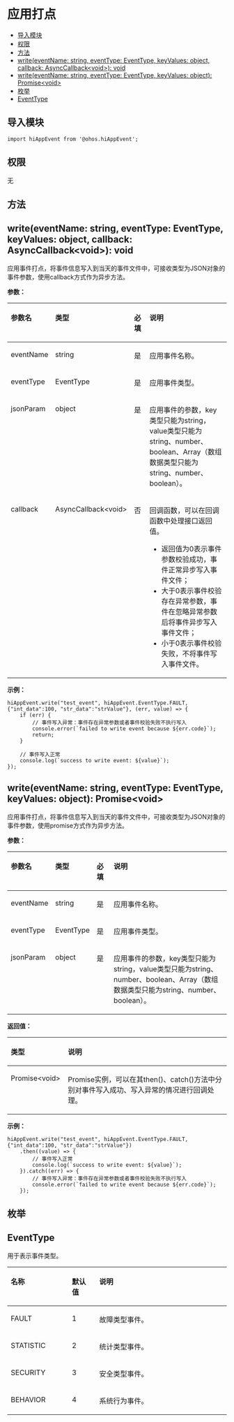 # 应用打点<a name="ZH-CN_TOPIC_0000001162414647"></a>

-   [导入模块](#zh-cn_topic_0000001150092213_s56d19203690d4782bfc74069abb6bd71)
-   [权限](#zh-cn_topic_0000001150092213_section11257113618419)
-   [方法](#zh-cn_topic_0000001150092213_section125675489541)
-   [write(eventName: string, eventType: EventType, keyValues: object, callback: AsyncCallback<void\>\): void](#zh-cn_topic_0000001150092213_section570630172512)
-   [write(eventName: string, eventType: EventType, keyValues: object): Promise<void\>](#zh-cn_topic_0000001150092213_section0857164934517)
-   [枚举](#zh-cn_topic_0000001150092213_section1978842154715)
-   [EventType](#zh-cn_topic_0000001150092213_section099619567453)

## 导入模块<a name="zh-cn_topic_0000001150092213_s56d19203690d4782bfc74069abb6bd71"></a>

```
import hiAppEvent from '@ohos.hiAppEvent';
```

## 权限<a name="zh-cn_topic_0000001150092213_section11257113618419"></a>

无

## 方法<a name="zh-cn_topic_0000001150092213_section125675489541"></a>

## write(eventName: string, eventType: EventType, keyValues: object, callback: AsyncCallback<void\>\): void<a name="zh-cn_topic_0000001150092213_section570630172512"></a>

应用事件打点，将事件信息写入到当天的事件文件中，可接收类型为JSON对象的事件参数，使用callback方式作为异步方法。

**参数：**

<a name="zh-cn_topic_0000001150092213_table1054125415456"></a>
<table><thead align="left"><tr id="zh-cn_topic_0000001150092213_row354155454518"><th class="cellrowborder" valign="top" width="13.969999999999999%" id="mcps1.1.5.1.1"><p id="zh-cn_topic_0000001150092213_p17541135415455"><a name="zh-cn_topic_0000001150092213_p17541135415455"></a><a name="zh-cn_topic_0000001150092213_p17541135415455"></a>参数名</p>
</th>
<th class="cellrowborder" valign="top" width="13.389999999999999%" id="mcps1.1.5.1.2"><p id="zh-cn_topic_0000001150092213_p454195484516"><a name="zh-cn_topic_0000001150092213_p454195484516"></a><a name="zh-cn_topic_0000001150092213_p454195484516"></a>类型</p>
</th>
<th class="cellrowborder" valign="top" width="8.23%" id="mcps1.1.5.1.3"><p id="zh-cn_topic_0000001150092213_p115414549454"><a name="zh-cn_topic_0000001150092213_p115414549454"></a><a name="zh-cn_topic_0000001150092213_p115414549454"></a>必填</p>
</th>
<th class="cellrowborder" valign="top" width="64.41%" id="mcps1.1.5.1.4"><p id="zh-cn_topic_0000001150092213_p155411354104516"><a name="zh-cn_topic_0000001150092213_p155411354104516"></a><a name="zh-cn_topic_0000001150092213_p155411354104516"></a>说明</p>
</th>
</tr>
</thead>
<tbody><tr id="zh-cn_topic_0000001150092213_row6541155413451"><td class="cellrowborder" valign="top" width="13.969999999999999%" headers="mcps1.1.5.1.1 "><p id="zh-cn_topic_0000001150092213_p125411454184516"><a name="zh-cn_topic_0000001150092213_p125411454184516"></a><a name="zh-cn_topic_0000001150092213_p125411454184516"></a>eventName</p>
</td>
<td class="cellrowborder" valign="top" width="13.389999999999999%" headers="mcps1.1.5.1.2 "><p id="zh-cn_topic_0000001150092213_p5541195416452"><a name="zh-cn_topic_0000001150092213_p5541195416452"></a><a name="zh-cn_topic_0000001150092213_p5541195416452"></a>string</p>
</td>
<td class="cellrowborder" valign="top" width="8.23%" headers="mcps1.1.5.1.3 "><p id="zh-cn_topic_0000001150092213_p754115424514"><a name="zh-cn_topic_0000001150092213_p754115424514"></a><a name="zh-cn_topic_0000001150092213_p754115424514"></a>是</p>
</td>
<td class="cellrowborder" valign="top" width="64.41%" headers="mcps1.1.5.1.4 "><p id="zh-cn_topic_0000001150092213_p185421054144516"><a name="zh-cn_topic_0000001150092213_p185421054144516"></a><a name="zh-cn_topic_0000001150092213_p185421054144516"></a>应用事件名称。</p>
</td>
</tr>
<tr id="zh-cn_topic_0000001150092213_row2542145416459"><td class="cellrowborder" valign="top" width="13.969999999999999%" headers="mcps1.1.5.1.1 "><p id="zh-cn_topic_0000001150092213_p19542185415455"><a name="zh-cn_topic_0000001150092213_p19542185415455"></a><a name="zh-cn_topic_0000001150092213_p19542185415455"></a>eventType</p>
</td>
<td class="cellrowborder" valign="top" width="13.389999999999999%" headers="mcps1.1.5.1.2 "><p id="zh-cn_topic_0000001150092213_p20542205474519"><a name="zh-cn_topic_0000001150092213_p20542205474519"></a><a name="zh-cn_topic_0000001150092213_p20542205474519"></a>EventType</p>
</td>
<td class="cellrowborder" valign="top" width="8.23%" headers="mcps1.1.5.1.3 "><p id="zh-cn_topic_0000001150092213_p1354295494510"><a name="zh-cn_topic_0000001150092213_p1354295494510"></a><a name="zh-cn_topic_0000001150092213_p1354295494510"></a>是</p>
</td>
<td class="cellrowborder" valign="top" width="64.41%" headers="mcps1.1.5.1.4 "><p id="zh-cn_topic_0000001150092213_p754216544454"><a name="zh-cn_topic_0000001150092213_p754216544454"></a><a name="zh-cn_topic_0000001150092213_p754216544454"></a>应用事件类型。</p>
</td>
</tr>
<tr id="zh-cn_topic_0000001150092213_row354265418456"><td class="cellrowborder" valign="top" width="13.969999999999999%" headers="mcps1.1.5.1.1 "><p id="zh-cn_topic_0000001150092213_p1354215547452"><a name="zh-cn_topic_0000001150092213_p1354215547452"></a><a name="zh-cn_topic_0000001150092213_p1354215547452"></a>jsonParam</p>
</td>
<td class="cellrowborder" valign="top" width="13.389999999999999%" headers="mcps1.1.5.1.2 "><p id="zh-cn_topic_0000001150092213_p754225416456"><a name="zh-cn_topic_0000001150092213_p754225416456"></a><a name="zh-cn_topic_0000001150092213_p754225416456"></a>object</p>
</td>
<td class="cellrowborder" valign="top" width="8.23%" headers="mcps1.1.5.1.3 "><p id="zh-cn_topic_0000001150092213_p55421654124517"><a name="zh-cn_topic_0000001150092213_p55421654124517"></a><a name="zh-cn_topic_0000001150092213_p55421654124517"></a>是</p>
</td>
<td class="cellrowborder" valign="top" width="64.41%" headers="mcps1.1.5.1.4 "><p id="zh-cn_topic_0000001150092213_p55431154164513"><a name="zh-cn_topic_0000001150092213_p55431154164513"></a><a name="zh-cn_topic_0000001150092213_p55431154164513"></a>应用事件的参数，key类型只能为string，value类型只能为string、number、boolean、Array（数组数据类型只能为string、number、boolean）。</p>
</td>
</tr>
<tr id="zh-cn_topic_0000001150092213_row87751758579"><td class="cellrowborder" valign="top" width="13.969999999999999%" headers="mcps1.1.5.1.1 "><p id="zh-cn_topic_0000001150092213_p777595810712"><a name="zh-cn_topic_0000001150092213_p777595810712"></a><a name="zh-cn_topic_0000001150092213_p777595810712"></a>callback</p>
</td>
<td class="cellrowborder" valign="top" width="13.389999999999999%" headers="mcps1.1.5.1.2 "><p id="zh-cn_topic_0000001150092213_p1577513581719"><a name="zh-cn_topic_0000001150092213_p1577513581719"></a><a name="zh-cn_topic_0000001150092213_p1577513581719"></a>AsyncCallback&lt;void&gt;</p>
</td>
<td class="cellrowborder" valign="top" width="8.23%" headers="mcps1.1.5.1.3 "><p id="zh-cn_topic_0000001150092213_p157753585718"><a name="zh-cn_topic_0000001150092213_p157753585718"></a><a name="zh-cn_topic_0000001150092213_p157753585718"></a>否</p>
</td>
<td class="cellrowborder" valign="top" width="64.41%" headers="mcps1.1.5.1.4 "><p id="zh-cn_topic_0000001150092213_p1065434111303"><a name="zh-cn_topic_0000001150092213_p1065434111303"></a><a name="zh-cn_topic_0000001150092213_p1065434111303"></a>回调函数，可以在回调函数中处理接口返回值。</p>
<a name="zh-cn_topic_0000001150092213_ul182248492307"></a><a name="zh-cn_topic_0000001150092213_ul182248492307"></a><ul id="zh-cn_topic_0000001150092213_ul182248492307"><li>返回值为0表示事件参数校验成功，事件正常异步写入事件文件；</li><li>大于0表示事件校验存在异常参数，事件在忽略异常参数后将事件异步写入事件文件；</li><li>小于0表示事件校验失败，不将事件写入事件文件。</li></ul>
</td>
</tr>
</tbody>
</table>


**示例：**

```
hiAppEvent.write("test_event", hiAppEvent.EventType.FAULT, {"int_data":100, "str_data":"strValue"}, (err, value) => {
    if (err) {
        // 事件写入异常：事件存在异常参数或者事件校验失败不执行写入
        console.error(`failed to write event because ${err.code}`);
        return;
    }

    // 事件写入正常
    console.log(`success to write event: ${value}`);
});
```

## write(eventName: string, eventType: EventType, keyValues: object): Promise<void\><a name="zh-cn_topic_0000001150092213_section0857164934517"></a>

应用事件打点，将事件信息写入到当天的事件文件中，可接收类型为JSON对象的事件参数，使用promise方式作为异步方法。

**参数：**

<a name="zh-cn_topic_0000001150092213_table11857249104514"></a>

<table><thead align="left"><tr id="zh-cn_topic_0000001150092213_row198584493457"><th class="cellrowborder" valign="top" width="13.969999999999999%" id="mcps1.1.5.1.1"><p id="zh-cn_topic_0000001150092213_p128580494453"><a name="zh-cn_topic_0000001150092213_p128580494453"></a><a name="zh-cn_topic_0000001150092213_p128580494453"></a>参数名</p>
</th>
<th class="cellrowborder" valign="top" width="13.389999999999999%" id="mcps1.1.5.1.2"><p id="zh-cn_topic_0000001150092213_p2085813494456"><a name="zh-cn_topic_0000001150092213_p2085813494456"></a><a name="zh-cn_topic_0000001150092213_p2085813494456"></a>类型</p>
</th>
<th class="cellrowborder" valign="top" width="8.23%" id="mcps1.1.5.1.3"><p id="zh-cn_topic_0000001150092213_p1285894934516"><a name="zh-cn_topic_0000001150092213_p1285894934516"></a><a name="zh-cn_topic_0000001150092213_p1285894934516"></a>必填</p>
</th>
<th class="cellrowborder" valign="top" width="64.41%" id="mcps1.1.5.1.4"><p id="zh-cn_topic_0000001150092213_p48581849104511"><a name="zh-cn_topic_0000001150092213_p48581849104511"></a><a name="zh-cn_topic_0000001150092213_p48581849104511"></a>说明</p>
</th>
</tr>
</thead>
<tbody><tr id="zh-cn_topic_0000001150092213_row98581498450"><td class="cellrowborder" valign="top" width="13.969999999999999%" headers="mcps1.1.5.1.1 "><p id="zh-cn_topic_0000001150092213_p1185884919459"><a name="zh-cn_topic_0000001150092213_p1185884919459"></a><a name="zh-cn_topic_0000001150092213_p1185884919459"></a>eventName</p>
</td>
<td class="cellrowborder" valign="top" width="13.389999999999999%" headers="mcps1.1.5.1.2 "><p id="zh-cn_topic_0000001150092213_p28586495454"><a name="zh-cn_topic_0000001150092213_p28586495454"></a><a name="zh-cn_topic_0000001150092213_p28586495454"></a>string</p>
</td>
<td class="cellrowborder" valign="top" width="8.23%" headers="mcps1.1.5.1.3 "><p id="zh-cn_topic_0000001150092213_p2858144912459"><a name="zh-cn_topic_0000001150092213_p2858144912459"></a><a name="zh-cn_topic_0000001150092213_p2858144912459"></a>是</p>
</td>
<td class="cellrowborder" valign="top" width="64.41%" headers="mcps1.1.5.1.4 "><p id="zh-cn_topic_0000001150092213_p8858164984518"><a name="zh-cn_topic_0000001150092213_p8858164984518"></a><a name="zh-cn_topic_0000001150092213_p8858164984518"></a>应用事件名称。</p>
</td>
</tr>
<tr id="zh-cn_topic_0000001150092213_row198584495457"><td class="cellrowborder" valign="top" width="13.969999999999999%" headers="mcps1.1.5.1.1 "><p id="zh-cn_topic_0000001150092213_p128583494450"><a name="zh-cn_topic_0000001150092213_p128583494450"></a><a name="zh-cn_topic_0000001150092213_p128583494450"></a>eventType</p>
</td>
<td class="cellrowborder" valign="top" width="13.389999999999999%" headers="mcps1.1.5.1.2 "><p id="zh-cn_topic_0000001150092213_p13858449194517"><a name="zh-cn_topic_0000001150092213_p13858449194517"></a><a name="zh-cn_topic_0000001150092213_p13858449194517"></a>EventType</p>
</td>
<td class="cellrowborder" valign="top" width="8.23%" headers="mcps1.1.5.1.3 "><p id="zh-cn_topic_0000001150092213_p1785894934513"><a name="zh-cn_topic_0000001150092213_p1785894934513"></a><a name="zh-cn_topic_0000001150092213_p1785894934513"></a>是</p>
</td>
<td class="cellrowborder" valign="top" width="64.41%" headers="mcps1.1.5.1.4 "><p id="zh-cn_topic_0000001150092213_p198581349194515"><a name="zh-cn_topic_0000001150092213_p198581349194515"></a><a name="zh-cn_topic_0000001150092213_p198581349194515"></a>应用事件类型。</p>
</td>
</tr>
<tr id="zh-cn_topic_0000001150092213_row78580497453"><td class="cellrowborder" valign="top" width="13.969999999999999%" headers="mcps1.1.5.1.1 "><p id="zh-cn_topic_0000001150092213_p2085819494459"><a name="zh-cn_topic_0000001150092213_p2085819494459"></a><a name="zh-cn_topic_0000001150092213_p2085819494459"></a>jsonParam</p>
</td>
<td class="cellrowborder" valign="top" width="13.389999999999999%" headers="mcps1.1.5.1.2 "><p id="zh-cn_topic_0000001150092213_p8859749154519"><a name="zh-cn_topic_0000001150092213_p8859749154519"></a><a name="zh-cn_topic_0000001150092213_p8859749154519"></a>object</p>
</td>
<td class="cellrowborder" valign="top" width="8.23%" headers="mcps1.1.5.1.3 "><p id="zh-cn_topic_0000001150092213_p1385984964515"><a name="zh-cn_topic_0000001150092213_p1385984964515"></a><a name="zh-cn_topic_0000001150092213_p1385984964515"></a>是</p>
</td>
<td class="cellrowborder" valign="top" width="64.41%" headers="mcps1.1.5.1.4 "><p id="zh-cn_topic_0000001150092213_p1859114984515"><a name="zh-cn_topic_0000001150092213_p1859114984515"></a><a name="zh-cn_topic_0000001150092213_p1859114984515"></a>应用事件的参数，key类型只能为string，value类型只能为string、number、boolean、Array（数组数据类型只能为string、number、boolean）。</p>
</td>
</tr>
</tbody>
</table>

**返回值：**

<a name="zh-cn_topic_0000001150092213_table10811610134713"></a>
<table><thead align="left"><tr id="zh-cn_topic_0000001150092213_row7811410124716"><th class="cellrowborder" valign="top" width="26.06%" id="mcps1.1.3.1.1"><p id="zh-cn_topic_0000001150092213_p118116107479"><a name="zh-cn_topic_0000001150092213_p118116107479"></a><a name="zh-cn_topic_0000001150092213_p118116107479"></a>类型</p>
</th>
<th class="cellrowborder" valign="top" width="73.94%" id="mcps1.1.3.1.2"><p id="zh-cn_topic_0000001150092213_p8811910124715"><a name="zh-cn_topic_0000001150092213_p8811910124715"></a><a name="zh-cn_topic_0000001150092213_p8811910124715"></a>说明</p>
</th>
</tr>
</thead>
<tbody><tr id="zh-cn_topic_0000001150092213_row1181161019479"><td class="cellrowborder" valign="top" width="26.06%" headers="mcps1.1.3.1.1 "><p id="zh-cn_topic_0000001150092213_p15811181004712"><a name="zh-cn_topic_0000001150092213_p15811181004712"></a><a name="zh-cn_topic_0000001150092213_p15811181004712"></a>Promise&lt;void&gt;</p>
</td>
<td class="cellrowborder" valign="top" width="73.94%" headers="mcps1.1.3.1.2 "><p id="zh-cn_topic_0000001150092213_p14811710164718"><a name="zh-cn_topic_0000001150092213_p14811710164718"></a><a name="zh-cn_topic_0000001150092213_p14811710164718"></a>Promise实例，可以在其then()、catch()方法中分别对事件写入成功、写入异常的情况进行回调处理。</p>
</td>
</tr>
</tbody>
</table>


**示例：**

```
hiAppEvent.write("test_event", hiAppEvent.EventType.FAULT, {"int_data":100, "str_data":"strValue"})
    .then((value) => {
        // 事件写入正常
        console.log(`success to write event: ${value}`);
    }).catch((err) => {
        // 事件写入异常：事件存在异常参数或者事件校验失败不执行写入
        console.error(`failed to write event because ${err.code}`);
    });
```

## 枚举<a name="zh-cn_topic_0000001150092213_section1978842154715"></a>

## EventType<a name="zh-cn_topic_0000001150092213_section099619567453"></a>

用于表示事件类型。

<a name="zh-cn_topic_0000001150092213_table20633101642315"></a>
<table><thead align="left"><tr id="zh-cn_topic_0000001150092213_row663331618238"><th class="cellrowborder" valign="top" width="27.900000000000002%" id="mcps1.1.4.1.1"><p id="zh-cn_topic_0000001150092213_a3d0fc780cc904c1cbab7991251622f65"><a name="zh-cn_topic_0000001150092213_a3d0fc780cc904c1cbab7991251622f65"></a><a name="zh-cn_topic_0000001150092213_a3d0fc780cc904c1cbab7991251622f65"></a>名称</p>
</th>
<th class="cellrowborder" valign="top" width="12.43%" id="mcps1.1.4.1.2"><p id="zh-cn_topic_0000001150092213_aace9cae4ba0d4939bfa048460f61c3c7"><a name="zh-cn_topic_0000001150092213_aace9cae4ba0d4939bfa048460f61c3c7"></a><a name="zh-cn_topic_0000001150092213_aace9cae4ba0d4939bfa048460f61c3c7"></a>默认值</p>
</th>
<th class="cellrowborder" valign="top" width="59.67%" id="mcps1.1.4.1.3"><p id="zh-cn_topic_0000001150092213_afec895de33f94e3c87ee7acc20190a17"><a name="zh-cn_topic_0000001150092213_afec895de33f94e3c87ee7acc20190a17"></a><a name="zh-cn_topic_0000001150092213_afec895de33f94e3c87ee7acc20190a17"></a>说明</p>
</th>
</tr>
</thead>
<tbody><tr id="zh-cn_topic_0000001150092213_row188481425182510"><td class="cellrowborder" valign="top" width="27.900000000000002%" headers="mcps1.1.4.1.1 "><p id="zh-cn_topic_0000001150092213_p13876443113318"><a name="zh-cn_topic_0000001150092213_p13876443113318"></a><a name="zh-cn_topic_0000001150092213_p13876443113318"></a>FAULT</p>
</td>
<td class="cellrowborder" valign="top" width="12.43%" headers="mcps1.1.4.1.2 "><p id="zh-cn_topic_0000001150092213_p2282152962115"><a name="zh-cn_topic_0000001150092213_p2282152962115"></a><a name="zh-cn_topic_0000001150092213_p2282152962115"></a>1</p>
</td>
<td class="cellrowborder" valign="top" width="59.67%" headers="mcps1.1.4.1.3 "><p id="zh-cn_topic_0000001150092213_p28751543103312"><a name="zh-cn_topic_0000001150092213_p28751543103312"></a><a name="zh-cn_topic_0000001150092213_p28751543103312"></a>故障类型事件。</p>
</td>
</tr>
<tr id="zh-cn_topic_0000001150092213_row0461622112513"><td class="cellrowborder" valign="top" width="27.900000000000002%" headers="mcps1.1.4.1.1 "><p id="zh-cn_topic_0000001150092213_p68697436338"><a name="zh-cn_topic_0000001150092213_p68697436338"></a><a name="zh-cn_topic_0000001150092213_p68697436338"></a>STATISTIC</p>
</td>
<td class="cellrowborder" valign="top" width="12.43%" headers="mcps1.1.4.1.2 "><p id="zh-cn_topic_0000001150092213_p1310553911218"><a name="zh-cn_topic_0000001150092213_p1310553911218"></a><a name="zh-cn_topic_0000001150092213_p1310553911218"></a>2</p>
</td>
<td class="cellrowborder" valign="top" width="59.67%" headers="mcps1.1.4.1.3 "><p id="zh-cn_topic_0000001150092213_p14868114312331"><a name="zh-cn_topic_0000001150092213_p14868114312331"></a><a name="zh-cn_topic_0000001150092213_p14868114312331"></a>统计类型事件。</p>
</td>
</tr>
<tr id="zh-cn_topic_0000001150092213_row91702048195619"><td class="cellrowborder" valign="top" width="27.900000000000002%" headers="mcps1.1.4.1.1 "><p id="zh-cn_topic_0000001150092213_p123991673342"><a name="zh-cn_topic_0000001150092213_p123991673342"></a><a name="zh-cn_topic_0000001150092213_p123991673342"></a>SECURITY</p>
</td>
<td class="cellrowborder" valign="top" width="12.43%" headers="mcps1.1.4.1.2 "><p id="zh-cn_topic_0000001150092213_p14170114811561"><a name="zh-cn_topic_0000001150092213_p14170114811561"></a><a name="zh-cn_topic_0000001150092213_p14170114811561"></a>3</p>
</td>
<td class="cellrowborder" valign="top" width="59.67%" headers="mcps1.1.4.1.3 "><p id="zh-cn_topic_0000001150092213_p1539912793411"><a name="zh-cn_topic_0000001150092213_p1539912793411"></a><a name="zh-cn_topic_0000001150092213_p1539912793411"></a>安全类型事件。</p>
</td>
</tr>
<tr id="zh-cn_topic_0000001150092213_row717094895612"><td class="cellrowborder" valign="top" width="27.900000000000002%" headers="mcps1.1.4.1.1 "><p id="zh-cn_topic_0000001150092213_p10231410193416"><a name="zh-cn_topic_0000001150092213_p10231410193416"></a><a name="zh-cn_topic_0000001150092213_p10231410193416"></a>BEHAVIOR</p>
</td>
<td class="cellrowborder" valign="top" width="12.43%" headers="mcps1.1.4.1.2 "><p id="zh-cn_topic_0000001150092213_p1817134815569"><a name="zh-cn_topic_0000001150092213_p1817134815569"></a><a name="zh-cn_topic_0000001150092213_p1817134815569"></a>4</p>
</td>
<td class="cellrowborder" valign="top" width="59.67%" headers="mcps1.1.4.1.3 "><p id="zh-cn_topic_0000001150092213_p523171020343"><a name="zh-cn_topic_0000001150092213_p523171020343"></a><a name="zh-cn_topic_0000001150092213_p523171020343"></a>系统行为事件。</p>
</td>
</tr>
</tbody>
</table>
